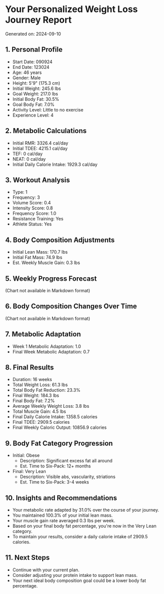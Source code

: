 # Your Personalized Weight Loss Journey Report

Generated on: 2024-09-10

## 1. Personal Profile

- Start Date: 090924
- End Date: 123024
- Age: 46 years
- Gender: Male
- Height: 5'9" (175.3 cm)
- Initial Weight: 245.6 lbs
- Goal Weight: 217.0 lbs
- Initial Body Fat: 30.5%
- Goal Body Fat: 7.0%
- Activity Level: Little to no exercise
- Experience Level: 4

## 2. Metabolic Calculations

- Initial RMR: 3326.4 cal/day
- Initial TDEE: 4215.1 cal/day
- TEF: 0 cal/day
- NEAT: 0 cal/day
- Initial Daily Calorie Intake: 1929.3 cal/day

## 3. Workout Analysis

- Type: 1
- Frequency: 3
- Volume Score: 0.4
- Intensity Score: 0.8
- Frequency Score: 1.0
- Resistance Training: Yes
- Athlete Status: Yes

## 4. Body Composition Adjustments

- Initial Lean Mass: 170.7 lbs
- Initial Fat Mass: 74.9 lbs
- Est. Weekly Muscle Gain: 0.3 lbs

## 5. Weekly Progress Forecast

(Chart not available in Markdown format)

## 6. Body Composition Changes Over Time

(Chart not available in Markdown format)

## 7. Metabolic Adaptation

- Week 1 Metabolic Adaptation: 1.0
- Final Week Metabolic Adaptation: 0.7

## 8. Final Results

- Duration: 16 weeks
- Total Weight Loss: 61.3 lbs
- Total Body Fat Reduction: 23.3%
- Final Weight: 184.3 lbs
- Final Body Fat: 7.2%
- Average Weekly Weight Loss: 3.8 lbs
- Total Muscle Gain: 4.5 lbs
- Final Daily Calorie Intake: 1358.5 calories
- Final TDEE: 2909.5 calories
- Final Weekly Caloric Output: 10856.9 calories

## 9. Body Fat Category Progression

- Initial: Obese
  - Description: Significant excess fat all around
  - Est. Time to Six-Pack: 12+ months
- Final: Very Lean
  - Description: Visible abs, vascularity, striations
  - Est. Time to Six-Pack: 3-4 weeks

## 10. Insights and Recommendations

- Your metabolic rate adapted by 31.0% over the course of your journey.
- You maintained 100.3% of your initial lean mass.
- Your muscle gain rate averaged 0.3 lbs per week.
- Based on your final body fat percentage, you're now in the Very Lean category.
- To maintain your results, consider a daily calorie intake of 2909.5 calories.

## 11. Next Steps

- Continue with your current plan.
- Consider adjusting your protein intake to support lean mass.
- Your next ideal body composition goal could be a lower body fat percentage.
